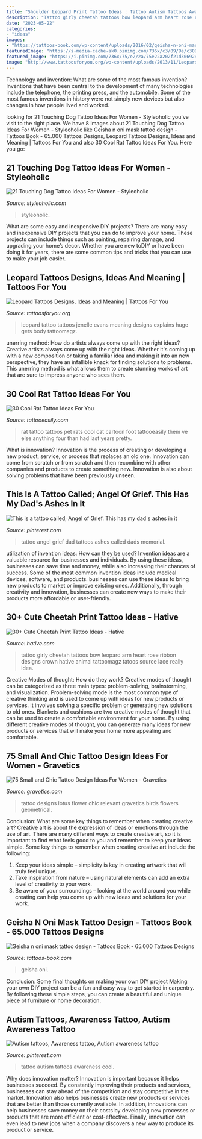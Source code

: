 ```yaml
---
title: "Shoulder Leopard Print Tattoo Ideas : Tattoo Autism Tattoos Awareness Cool"
description: "Tattoo girly cheetah tattoos bow leopard arm heart rose ribbon designs crown hative animal tattoomagz tatoos source lace really idea"
date: "2023-05-22"
categories:
- "ideas"
images:
- "https://tattoos-book.com/wp-content/uploads/2016/02/geisha-n-oni-mask-tattoo-design.jpg"
featuredImage: "https://s-media-cache-ak0.pinimg.com/736x/c3/09/9e/c3099e2c15d294fc963641e4b7447794.jpg"
featured_image: "https://i.pinimg.com/736x/75/e2/2a/75e22a202f21d30692421a2c29d0a85e--ideas.jpg"
image: "http://www.tattoosforyou.org/wp-content/uploads/2013/11/Leopard-Tattoos.jpg"
---
```



Technology and invention: What are some of the most famous invention?
Inventions that have been central to the development of many technologies include the telephone, the printing press, and the automobile. Some of the most famous inventions in history were not simply new devices but also changes in how people lived and worked.

	

		
looking for 21 Touching Dog Tattoo Ideas For Women - Styleoholic you've visit to the right place. We have 8 Images about 21 Touching Dog Tattoo Ideas For Women - Styleoholic like Geisha n oni mask tattoo design - Tattoos Book - 65.000 Tattoos Designs, Leopard Tattoos Designs, Ideas and Meaning | Tattoos For You and also 30 Cool Rat Tattoo Ideas For You. Here you go:
		
    
## 21 Touching Dog Tattoo Ideas For Women - Styleoholic

<img loading=lazy src="https://i.styleoholic.com/2017/06/Dog-and-heart-tattoo-on-the-shoulder.jpg" onerror="this.onerror=null;this.src='https://tse3.mm.bing.net/th?id=OIP.5ZPvrkPpfOnqmuShHpUumwHaIJ&amp;pid=15.1';" alt="21 Touching Dog Tattoo Ideas For Women - Styleoholic">

_Source: styleoholic.com_

>styleoholic. 

	

What are some easy and inexpensive DIY projects?
There are many easy and inexpensive DIY projects that you can do to improve your home. These projects can include things such as painting, repairing damage, and upgrading your home’s decor. Whether you are new toDIY or have been doing it for years, there are some common tips and tricks that you can use to make your job easier.

    
## Leopard Tattoos Designs, Ideas And Meaning | Tattoos For You

<img loading=lazy src="http://www.tattoosforyou.org/wp-content/uploads/2013/11/Leopard-Tattoos.jpg" onerror="this.onerror=null;this.src='https://tse3.mm.bing.net/th?id=OIP.cS4f4fDK_ef4pfv_W7n1PQHaJ4&amp;pid=15.1';" alt="Leopard Tattoos Designs, Ideas and Meaning | Tattoos For You">

_Source: tattoosforyou.org_

>leopard tattoo tattoos jenelle evans meaning designs explains huge gets body tattoomagz. 

	

unerring method: How do artists always come up with the right ideas?
Creative artists always come up with the right ideas. Whether it's coming up with a new composition or taking a familiar idea and making it into an new perspective, they have an infallible knack for finding solutions to problems. This unerring method is what allows them to create stunning works of art that are sure to impress anyone who sees them.

    
## 30 Cool Rat Tattoo Ideas For You

<img loading=lazy src="http://www.tattooeasily.com/wp-content/uploads/2013/07/rat-tattoo-2.jpg" onerror="this.onerror=null;this.src='https://tse2.mm.bing.net/th?id=OIP.YLMxt5ukKwIUItuOrvPXKQHaJ4&amp;pid=15.1';" alt="30 Cool Rat Tattoo Ideas For You">

_Source: tattooeasily.com_

>rat tattoo tattoos pet rats cool cat cartoon foot tattooeasily them ve else anything four than had last years pretty. 

	

What is innovation?
Innovation is the process of creating or developing a new product, service, or process that replaces an old one. Innovation can come from scratch or from scratch and then recombine with other companies and products to create something new. Innovation is also about solving problems that have been previously unseen.

    
## This Is A Tattoo Called; Angel Of Grief. This Has My Dad&#039;s Ashes In It

<img loading=lazy src="https://s-media-cache-ak0.pinimg.com/736x/c3/09/9e/c3099e2c15d294fc963641e4b7447794.jpg" onerror="this.onerror=null;this.src='https://tse2.mm.bing.net/th?id=OIP._TFjH9QZEJbl5H4SXRlSNAHaJ4&amp;pid=15.1';" alt="This is a tattoo called; Angel of Grief. This has my dad&#039;s ashes in it">

_Source: pinterest.com_

>tattoo angel grief dad tattoos ashes called dads memorial. 

	

utilization of invention ideas: How can they be used?
Invention ideas are a valuable resource for businesses and individuals. By using these ideas, businesses can save time and money, while also increasing their chances of success. Some of the most common invention ideas include medical devices, software, and products. businesses can use these ideas to bring new products to market or improve existing ones. Additionally, through creativity and innovation, businesses can create new ways to make their products more affordable or user-friendly.

    
## 30+ Cute Cheetah Print Tattoo Ideas - Hative

<img loading=lazy src="https://hative.com/wp-content/uploads/2014/02/cheetah-tattoos/cheetah-bow-tattoo-arm-5.jpg" onerror="this.onerror=null;this.src='https://tse4.mm.bing.net/th?id=OIP.E7v9-MyMPZcQturKrCr4aQHaHa&amp;pid=15.1';" alt="30+ Cute Cheetah Print Tattoo Ideas - Hative">

_Source: hative.com_

>tattoo girly cheetah tattoos bow leopard arm heart rose ribbon designs crown hative animal tattoomagz tatoos source lace really idea. 

	

Creative Modes of thought: How do they work?
Creative modes of thought can be categorized as three main types: problem-solving, brainstorming, and visualization. Problem-solving mode is the most common type of creative thinking and is used to come up with ideas for new products or services. It involves solving a specific problem or generating new solutions to old ones.
Blankets and cushions are two creative modes of thought that can be used to create a comfortable environment for your home. By using different creative modes of thought, you can generate many ideas for new products or services that will make your home more appealing and comfortable.

    
## 75 Small And Chic Tattoo Design Ideas For Women - Gravetics

<img loading=lazy src="http://www.gravetics.com/wp-content/uploads/2016/11/lotus-flower.jpg" onerror="this.onerror=null;this.src='https://tse2.mm.bing.net/th?id=OIP.78EH3BX0xJR5Q_l8bkmb4wHaJ3&amp;pid=15.1';" alt="75 Small and Chic Tattoo Design Ideas For Women - Gravetics">

_Source: gravetics.com_

>tattoo designs lotus flower chic relevant gravetics birds flowers geometrical. 

	

Conclusion: What are some key things to remember when creating creative art?
Creative art is about the expression of ideas or emotions through the use of art. There are many different ways to create creative art, so it is important to find what feels good to you and remember to keep your ideas simple. Some key things to remember when creating creative art include the following:
1. Keep your ideas simple – simplicity is key in creating artwork that will truly feel unique.
2. Take inspiration from nature – using natural elements can add an extra level of creativity to your work.
3. Be aware of your surroundings – looking at the world around you while creating can help you come up with new ideas and solutions for your work.

    
## Geisha N Oni Mask Tattoo Design - Tattoos Book - 65.000 Tattoos Designs

<img loading=lazy src="https://tattoos-book.com/wp-content/uploads/2016/02/geisha-n-oni-mask-tattoo-design.jpg" onerror="this.onerror=null;this.src='https://tse4.mm.bing.net/th?id=OIP.fcmn1p7wUQrNuBPwekPQ-QHaN2&amp;pid=15.1';" alt="Geisha n oni mask tattoo design - Tattoos Book - 65.000 Tattoos Designs">

_Source: tattoos-book.com_

>geisha oni. 

	

Conclusion: Some final thoughts on making your own DIY project
Making your own DIY project can be a fun and easy way to get started in carpentry. By following these simple steps, you can create a beautiful and unique piece of furniture or home decoration.

    
## Autism Tattoos, Awareness Tattoo, Autism Awareness Tattoo

<img loading=lazy src="https://i.pinimg.com/736x/75/e2/2a/75e22a202f21d30692421a2c29d0a85e--ideas.jpg" onerror="this.onerror=null;this.src='https://tse1.mm.bing.net/th?id=OIP.R_iQ7_jq0-8yToeer8JNTAHaJ4&amp;pid=15.1';" alt="Autism tattoos, Awareness tattoo, Autism awareness tattoo">

_Source: pinterest.com_

>tattoo autism tattoos awareness cool. 

	

Why does innovation matter?
Innovation is important because it helps businesses succeed. By constantly improving their products and services, businesses can stay ahead of the competition and stay competitive in the market. Innovation also helps businesses create new products or services that are better than those currently available. In addition, innovations can help businesses save money on their costs by developing new processes or products that are more efficient or cost-effective. Finally, innovation can even lead to new jobs when a company discovers a new way to produce its product or service.


